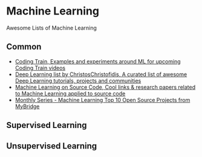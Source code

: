# Machine Learning
Awesome Lists of Machine Learning

## Common
* [Coding Train, Examples and experiments around ML for upcoming Coding Train videos](https://github.com/CodingTrain/Machine-Learning)
* [Deep Learning list by ChristosChristofidis, A curated list of awesome Deep Learning tutorials, projects and communities](https://github.com/ChristosChristofidis/awesome-deep-learning)
* [Machine Learning on Source Code, Cool links & research papers related to Machine Learning applied to source code](https://github.com/src-d/awesome-machine-learning-on-source-code)
* [Monthly Series - Machine Learning Top 10 Open Source Projects from MyBridge](https://github.com/Mybridge/machine-learning-open-source)

## Supervised Learning

## Unsupervised Learning
